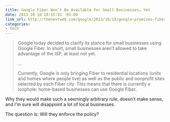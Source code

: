 ```yaml
---
title: Google Fiber Won’t Be Available for Small Businesses… Yet
date: 2013-10-10 10:55:31 -05:00
link_url: http://thenextweb.com/google/2013/10/10/google-promises-fiber-for-small-businesses-in-the-future-but-you-can-use-the-isp-if-you-work-from-home/
categories:
- Tech
---
```


>Google today decided to clarify its stance for small businesses using Google Fiber. In short, small businesses aren’t allowed to take advantage of the ISP, at least not yet.
>
>…
>
>Currently, Google is only bringing Fiber to residential locations (units and homes where people live) as well as the public and nonprofit sites selected by each Fiber city. This means that there is currently a loophole: home-based businesses can use Google Fiber.

Why they would make such a seemingly arbitrary rule, doesn't make sense, and I'm sure will disappoint a lot of local businesses.

The question is: Will they enforce the policy?
